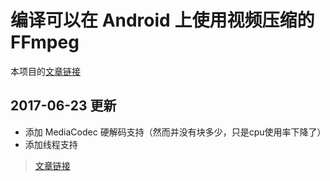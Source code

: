 # 编译可以在 Android 上使用视频压缩的 FFmpeg

本项目的[文章链接](https://voiddog.github.io/2017/06/18/%E5%9C%A8Android%E4%B8%8A%E4%BD%BF%E7%94%A8FFmpeg%E5%8E%8B%E7%BC%A9%E8%A7%86%E9%A2%91/)

## 2017-06-23 更新
* 添加 MediaCodec 硬解码支持（然而并没有块多少，只是cpu使用率下降了）
* 添加线程支持
> [文章链接](https://voiddog.github.io/2017/06/24/%E7%BB%99FFmpeg%E5%8A%A0%E4%B8%8AMediaCodec%E5%92%8C%E7%BA%BF%E7%A8%8B%E6%94%AF%E6%8C%81/)

